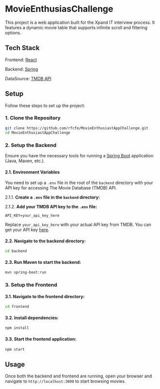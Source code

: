 # MovieEnthusiasChallenge
This project is a web application built for the Xpand IT interview process. It features a dynamic movie table that supports infinite scroll and filtering options.

## Tech Stack
Frontend: [React](https://react.dev/)

Backend: [Spring](https://spring.io/)

DataSource: [TMDB API](https://developer.themoviedb.org/reference/intro/getting-started)

## Setup

Follow these steps to set up the project:

### 1. Clone the Repository

```sh
git clone https://github.com/rfcfe/MovieEnthusiastAppChallenge.git
cd MovieEnthusiastAppChallenge
```
### 2. Setup the Backend

Ensure you have the necessary tools for running a [Spring Boot](https://docs.spring.io/spring-boot/installing.html) application (Java, Maven, etc.).

#### 2.1. Environment Variables

You need to set up a `.env` file in the root of the `backend` directory with your API key for accessing The Movie Database (TMDB) API.

2.1.1. **Create a `.env` file in the `backend` directory:**

2.1.2. **Add your TMDB API key to the `.env` file:**

`API_KEY=your_api_key_here`

Replace `your_api_key_here` with your actual API key from TMDB. You can get your API key [here](https://developer.themoviedb.org/reference/intro/getting-started).


#### 2.2. **Navigate to the backend directory:**

```sh
cd backend
```

#### 2.3. **Run Maven to start the backend:**

```sh
mvn spring-boot:run
```

### 3. Setup the Frontend

#### 3.1. **Navigate to the frontend directory:**

```sh
cd frontend
```

#### 3.2. **Install dependencies:**

```sh
npm install
```

#### 3.3. **Start the frontend application:**

```sh
npm start
```

## Usage

Once both the backend and frontend are running, open your browser and navigate to `http://localhost:3000` to start browsing movies.
